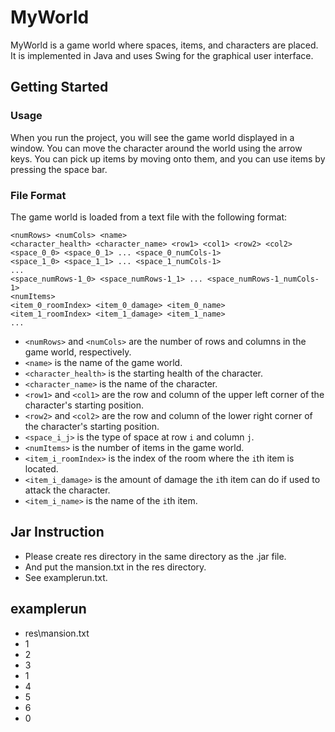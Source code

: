
# MyWorld

MyWorld is a game world where spaces, items, and characters are placed. It is implemented in Java and uses Swing for the graphical user interface.

## Getting Started


### Usage

When you run the project, you will see the game world displayed in a window. You can move the character around the world using the arrow keys. You can pick up items by moving onto them, and you can use items by pressing the space bar.

### File Format

The game world is loaded from a text file with the following format:

```
<numRows> <numCols> <name>
<character_health> <character_name> <row1> <col1> <row2> <col2>
<space_0_0> <space_0_1> ... <space_0_numCols-1>
<space_1_0> <space_1_1> ... <space_1_numCols-1>
...
<space_numRows-1_0> <space_numRows-1_1> ... <space_numRows-1_numCols-1>
<numItems>
<item_0_roomIndex> <item_0_damage> <item_0_name>
<item_1_roomIndex> <item_1_damage> <item_1_name>
...
```

- `<numRows>` and `<numCols>` are the number of rows and columns in the game world, respectively.
- `<name>` is the name of the game world.
- `<character_health>` is the starting health of the character.
- `<character_name>` is the name of the character.
- `<row1>` and `<col1>` are the row and column of the upper left corner of the character's starting position.
- `<row2>` and `<col2>` are the row and column of the lower right corner of the character's starting position.
- `<space_i_j>` is the type of space at row `i` and column `j`.
- `<numItems>` is the number of items in the game world.
- `<item_i_roomIndex>` is the index of the room where the `i`th item is located.
- `<item_i_damage>` is the amount of damage the `i`th item can do if used to attack the character.
- `<item_i_name>` is the name of the `i`th item.

## Jar Instruction
- Please create res directory in the same directory as the .jar file.
- And put the mansion.txt  in the res directory.
- See examplerun.txt.
## examplerun
- res\mansion.txt
- 1
- 2
- 3
- 1
- 4
- 5
- 6
- 0



